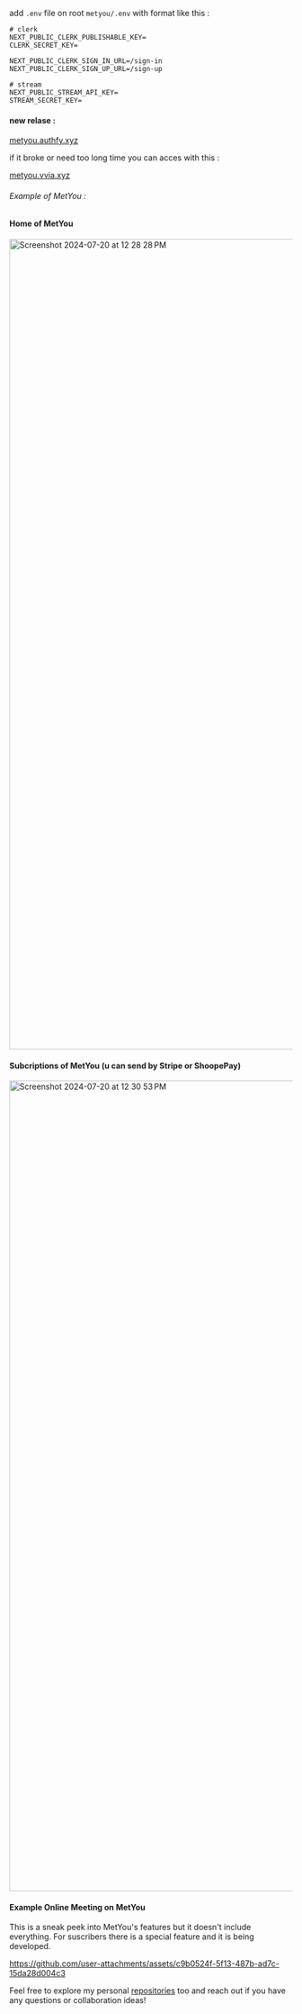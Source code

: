 add `.env` file on root `metyou/.env` with format like this :

```
# clerk
NEXT_PUBLIC_CLERK_PUBLISHABLE_KEY=
CLERK_SECRET_KEY=

NEXT_PUBLIC_CLERK_SIGN_IN_URL=/sign-in
NEXT_PUBLIC_CLERK_SIGN_UP_URL=/sign-up

# stream
NEXT_PUBLIC_STREAM_API_KEY=
STREAM_SECRET_KEY=
```

#### new relase :

[metyou.authfy.xyz](https://metyou.authfy.xyz/)

if it broke or need too long time you can acces with this :

[metyou.vvia.xyz](https://metyou.vvia.dev/)


###### Example of MetYou :

#### Home of MetYou

<img width="1440" alt="Screenshot 2024-07-20 at 12 28 28 PM" src="https://github.com/user-attachments/assets/dc7b3140-9d11-40ed-87cc-fddea8d2d441">

#### Subcriptions of MetYou (u can send by Stripe or ShoopePay)

<img width="1440" alt="Screenshot 2024-07-20 at 12 30 53 PM" src="https://github.com/user-attachments/assets/b22eaca3-1a1b-4abd-9f53-4b37c98c44eb">

#### Example Online Meeting on MetYou

This is a sneak peek into MetYou's features but it doesn't include everything. For suscribers there is a special feature and it is being developed.


https://github.com/user-attachments/assets/c9b0524f-5f13-487b-ad7c-15da28d004c3

Feel free to explore my personal [repositories](https://github.com/octavvia) too and reach out if you have any questions or collaboration ideas!
